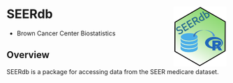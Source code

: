 
# SEERdb <a href="https://github.com/BCC-Biostats/SEERdb"><img src="man/figures/SEERdbhex.png" align="right" height="138" /></a>

- Brown Cancer Center Biostatistics

## Overview

SEERdb is a package for accessing data from the SEER medicare dataset.
